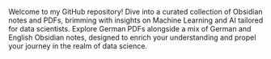 Welcome to my GitHub repository! Dive into a curated collection of Obsidian notes and PDFs, brimming with insights on Machine Learning and AI tailored for data scientists. Explore German PDFs alongside a mix of German and English Obsidian notes, designed to enrich your understanding and propel your journey in the realm of data science. 